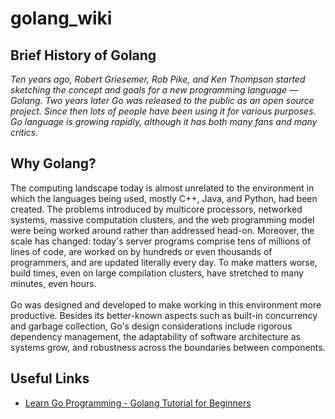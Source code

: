 # golang_wiki

## Brief History of Golang 

<em>Ten years ago, Robert Griesemer, Rob Pike, and Ken Thompson started sketching the concept and goals for a new programming language — Golang. Two years later Go was released to the public as an open source project. Since then lots of people have been using it for various purposes. Go language is growing rapidly, although it has both many fans and many critics.</em>

## Why Golang?

The computing landscape today is almost unrelated to the environment in which the languages being used, mostly C++, Java, and Python, had been created. The problems introduced by multicore processors, networked systems, massive computation clusters, and the web programming model were being worked around rather than addressed head-on. Moreover, the scale has changed: today's server programs comprise tens of millions of lines of code, are worked on by hundreds or even thousands of programmers, and are updated literally every day. To make matters worse, build times, even on large compilation clusters, have stretched to many minutes, even hours.</br></br>
Go was designed and developed to make working in this environment more productive. Besides its better-known aspects such as built-in concurrency and garbage collection, Go's design considerations include rigorous dependency management, the adaptability of software architecture as systems grow, and robustness across the boundaries between components.

## Useful Links

* [Learn Go Programming - Golang Tutorial for Beginners](https://www.youtube.com/watch?v=YS4e4q9oBaU)

